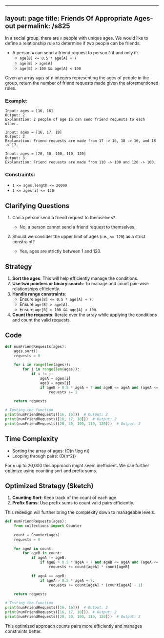 
---
layout: page
title:  Friends Of Appropriate Ages-out
permalink: /s825
---

In a social group, there are `n` people with unique ages. We would like to define a relationship rule to determine if two people can be friends:

- A person `A` can send a friend request to person `B` if and only if:
  - `age[B] <= 0.5 * age[A] + 7`
  - `age[B] > age[A]`
  - `age[B] > 100 && age[A] < 100`

Given an array `ages` of n integers representing the ages of people in the group, return the number of friend requests made given the aforementioned rules.

### Example:
```
Input: ages = [16, 16]
Output: 2
Explanation: 2 people of age 16 can send friend requests to each other.

Input: ages = [16, 17, 18]
Output: 2
Explanation: Friend requests are made from 17 -> 16, 18 -> 16, and 18 -> 17.

Input: ages = [20, 30, 100, 110, 120]
Output: 3
Explanation: Friend requests are made from 110 -> 100 and 120 -> 100.
```

### Constraints:
- `1 <= ages.length <= 20000`
- `1 <= ages[i] <= 120`

## Clarifying Questions

1. Can a person send a friend request to themselves?
   - No, a person cannot send a friend request to themselves.

2. Should we consider the upper limit of ages (i.e., `<= 120`) as a strict constraint?
   - Yes, ages are strictly between 1 and 120.

## Strategy

1. **Sort the ages**: This will help efficiently manage the conditions.
2. **Use two pointers or binary search**: To manage and count pair-wise relationships efficiently.
3. **Handle range constraints**:
    - Ensure `age[B] <= 0.5 * age[A] + 7`.
    - Ensure `age[B] > age[A]`.
    - Ensure `age[B] > 100 && age[A] < 100`.
4. **Count the requests**: Iterate over the array while applying the conditions and count the valid requests.

## Code

```python
def numFriendRequests(ages):
    ages.sort()
    requests = 0
    
    for i in range(len(ages)):
        for j in range(len(ages)):
            if i != j:
                ageA = ages[i]
                ageB = ages[j]
                if ageB > 0.5 * ageA + 7 and ageB <= ageA and (ageA <= 100 or ageB >= 100):
                    requests += 1
    
    return requests

# Testing the function
print(numFriendRequests([16, 16]))  # Output: 2
print(numFriendRequests([16, 17, 18]))  # Output: 2
print(numFriendRequests([20, 30, 100, 110, 120]))  # Output: 3
```

## Time Complexity

- Sorting the array of ages: \(O(n \log n)\)
- Looping through pairs: \(O(n^2)\)

For `n` up to 20,000 this approach might seem inefficient. We can further optimize using counting sort and prefix sums.

## Optimized Strategy (Sketch)

1. **Counting Sort**: Keep track of the count of each age.
2. **Prefix Sums**: Use prefix sums to count valid pairs efficiently.

This redesign will further bring the complexity down to manageable levels.

```python
def numFriendRequests(ages):
    from collections import Counter
    
    count = Counter(ages)
    requests = 0
    
    for ageA in count:
        for ageB in count:
            if ageA != ageB:
                if ageB > 0.5 * ageA + 7 and ageB <= ageA and (ageA <= 100 or ageB >= 100):
                    requests += count[ageA] * count[ageB]
                    
            if ageA == ageB:
                if ageA > 0.5 * ageA + 7:
                    requests += count[ageA] * (count[ageA] - 1)
    
    return requests

# Testing the function
print(numFriendRequests([16, 16]))  # Output: 2
print(numFriendRequests([16, 17, 18]))  # Output: 2
print(numFriendRequests([20, 30, 100, 110, 120]))  # Output: 3
```

This optimized approach counts pairs more efficiently and manages constraints better.